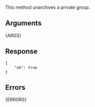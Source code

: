 This method unarchives a private group.

## Arguments

{ARGS}


## Response

	{
	    "ok": true
	}

## Errors

{ERRORS}
